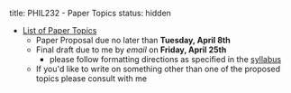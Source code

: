title: PHIL232 - Paper Topics
status: hidden

- [List of Paper Topics](https://www.dropbox.com/s/lo32mi05vearasy/ModernPaperTopics.pdf)
    + Paper Proposal due no later than __Tuesday, April 8th__
    + Final draft due to me by _email_ on __Friday, April 25th__
        * please follow formatting directions as specified in the [syllabus](|filename|/pdfs/phil232/ModernSyllabus.pdf)
    + If you'd like to write on something other than one of the proposed topics please consult with me